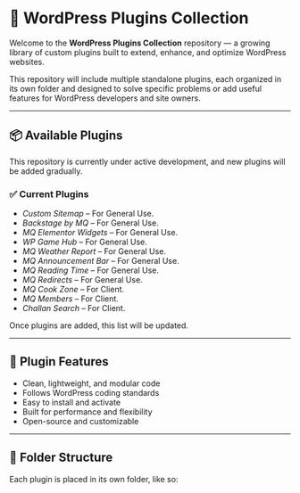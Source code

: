 # 🧩 WordPress Plugins Collection

Welcome to the **WordPress Plugins Collection** repository — a growing library of custom plugins built to extend, enhance, and optimize WordPress websites.

This repository will include multiple standalone plugins, each organized in its own folder and designed to solve specific problems or add useful features for WordPress developers and site owners.

---

## 📦 Available Plugins

This repository is currently under active development, and new plugins will be added gradually.

### ✅ Current Plugins

- *Custom Sitemap* – For General Use.
- *Backstage by MQ* – For General Use.
- *MQ Elementor Widgets* – For General Use.
- *WP Game Hub* – For General Use.
- *MQ Weather Report* – For General Use.
- *MQ Announcement Bar* – For General Use.
- *MQ Reading Time* – For General Use.
- *MQ Redirects* – For General Use.
- *MQ Cook Zone* – For Client.
- *MQ Members* – For Client.
- *Challan Search* – For Client.

Once plugins are added, this list will be updated.

---

## 🚀 Plugin Features

- Clean, lightweight, and modular code
- Follows WordPress coding standards
- Easy to install and activate
- Built for performance and flexibility
- Open-source and customizable

---

## 📁 Folder Structure

Each plugin is placed in its own folder, like so:

